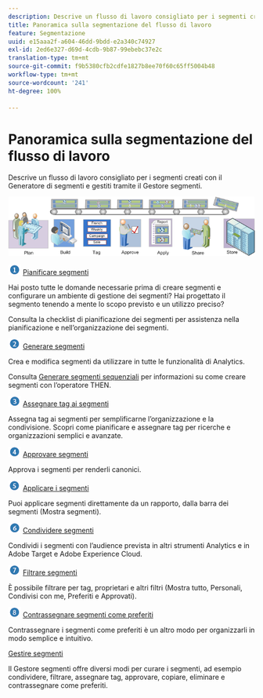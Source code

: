 ```yaml
---
description: Descrive un flusso di lavoro consigliato per i segmenti creati con il Generatore di segmenti e gestiti tramite il Gestore segmenti.
title: Panoramica sulla segmentazione del flusso di lavoro
feature: Segmentazione
uuid: e15aaa2f-a604-46dd-9bdd-e2a340c74927
exl-id: 2ed6e327-d69d-4cdb-9b87-99ebebc37e2c
translation-type: tm+mt
source-git-commit: f9b5380cfb2cdfe1827b8ee70f60c65ff5004b48
workflow-type: tm+mt
source-wordcount: '241'
ht-degree: 100%

---
```


# Panoramica sulla segmentazione del flusso di lavoro

Descrive un flusso di lavoro consigliato per i segmenti creati con il Generatore di segmenti e gestiti tramite il Gestore segmenti.

<!-- 

seg_workflow.xml

 -->

![](assets/seg_workflow.png)


![](assets/step1_icon.png) [ Pianificare segmenti](/help/components/segmentation/segmentation-workflow/seg-plan.md)

Hai posto tutte le domande necessarie prima di creare segmenti e configurare un ambiente di gestione dei segmenti? Hai progettato il segmento tenendo a mente lo scopo previsto e un utilizzo preciso?

Consulta la checklist di pianificazione dei segmenti per assistenza nella pianificazione e nell’organizzazione dei segmenti.

![](assets/step2_icon.png) [Generare segmenti](/help/components/segmentation/segmentation-workflow/seg-build.md)

Crea e modifica segmenti da utilizzare in tutte le funzionalità di Analytics.

Consulta [Generare segmenti sequenziali](/help/components/segmentation/segmentation-workflow/seg-sequential-build.md) per informazioni su come creare segmenti con l’operatore THEN.

![](assets/step3_icon.png) [ Assegnare tag ai segmenti](/help/components/segmentation/segmentation-workflow/seg-tag.md)

Assegna tag ai segmenti per semplificarne l’organizzazione e la condivisione. Scopri come pianificare e assegnare tag per ricerche e organizzazioni semplici e avanzate.

![](assets/step4_icon.png) [ Approvare segmenti](/help/components/segmentation/segmentation-workflow/seg-approve.md)

Approva i segmenti per renderli canonici.

![](assets/step5_icon.png) [ Applicare i segmenti](/help/components/segmentation/segmentation-workflow/t-seg-apply.md)

Puoi applicare segmenti direttamente da un rapporto, dalla barra dei segmenti (Mostra segmenti).

![](assets/step6_icon.png) [ Condividere segmenti](/help/components/segmentation/segmentation-workflow/t-seg-share.md)

Condividi i segmenti con l’audience prevista in altri strumenti Analytics e in Adobe Target e Adobe Experience Cloud.

![](assets/step7_icon.png) [ Filtrare segmenti](/help/components/segmentation/segmentation-workflow/t-seg-filter.md)

È possibile filtrare per tag, proprietari e altri filtri (Mostra tutto, Personali, Condivisi con me, Preferiti e Approvati).

![](assets/step8_icon.png) [ Contrassegnare segmenti come preferiti](/help/components/segmentation/segmentation-workflow/t-seg-favorite.md)

Contrassegnare i segmenti come preferiti è un altro modo per organizzarli in modo semplice e intuitivo.

[Gestire segmenti](/help/components/segmentation/segmentation-workflow/seg-manage.md)

Il Gestore segmenti offre diversi modi per curare i segmenti, ad esempio condividere, filtrare, assegnare tag, approvare, copiare, eliminare e contrassegnare come preferiti.
